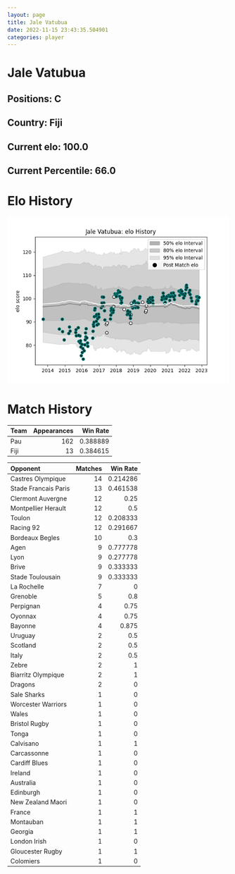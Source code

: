 ```yaml
---  
layout: page  
title: Jale Vatubua  
date: 2022-11-15 23:43:35.504901  
categories: player  
---
```

# Jale Vatubua

## Positions: C

## Country: Fiji

## Current elo: 100.0

## Current Percentile: 66.0

# Elo History


![elo history](history_JaleVatubua.png)
# Match History


| Team   |   Appearances |   Win Rate |
|:-------|--------------:|-----------:|
| Pau    |           162 |   0.388889 |
| Fiji   |            13 |   0.384615 |

| Opponent             |   Matches |   Win Rate |
|:---------------------|----------:|-----------:|
| Castres Olympique    |        14 |   0.214286 |
| Stade Francais Paris |        13 |   0.461538 |
| Clermont Auvergne    |        12 |   0.25     |
| Montpellier Herault  |        12 |   0.5      |
| Toulon               |        12 |   0.208333 |
| Racing 92            |        12 |   0.291667 |
| Bordeaux Begles      |        10 |   0.3      |
| Agen                 |         9 |   0.777778 |
| Lyon                 |         9 |   0.277778 |
| Brive                |         9 |   0.333333 |
| Stade Toulousain     |         9 |   0.333333 |
| La Rochelle          |         7 |   0        |
| Grenoble             |         5 |   0.8      |
| Perpignan            |         4 |   0.75     |
| Oyonnax              |         4 |   0.75     |
| Bayonne              |         4 |   0.875    |
| Uruguay              |         2 |   0.5      |
| Scotland             |         2 |   0.5      |
| Italy                |         2 |   0.5      |
| Zebre                |         2 |   1        |
| Biarritz Olympique   |         2 |   1        |
| Dragons              |         2 |   0        |
| Sale Sharks          |         1 |   0        |
| Worcester Warriors   |         1 |   0        |
| Wales                |         1 |   0        |
| Bristol Rugby        |         1 |   0        |
| Tonga                |         1 |   0        |
| Calvisano            |         1 |   1        |
| Carcassonne          |         1 |   0        |
| Cardiff Blues        |         1 |   0        |
| Ireland              |         1 |   0        |
| Australia            |         1 |   0        |
| Edinburgh            |         1 |   0        |
| New Zealand Maori    |         1 |   0        |
| France               |         1 |   1        |
| Montauban            |         1 |   1        |
| Georgia              |         1 |   1        |
| London Irish         |         1 |   0        |
| Gloucester Rugby     |         1 |   1        |
| Colomiers            |         1 |   0        |
